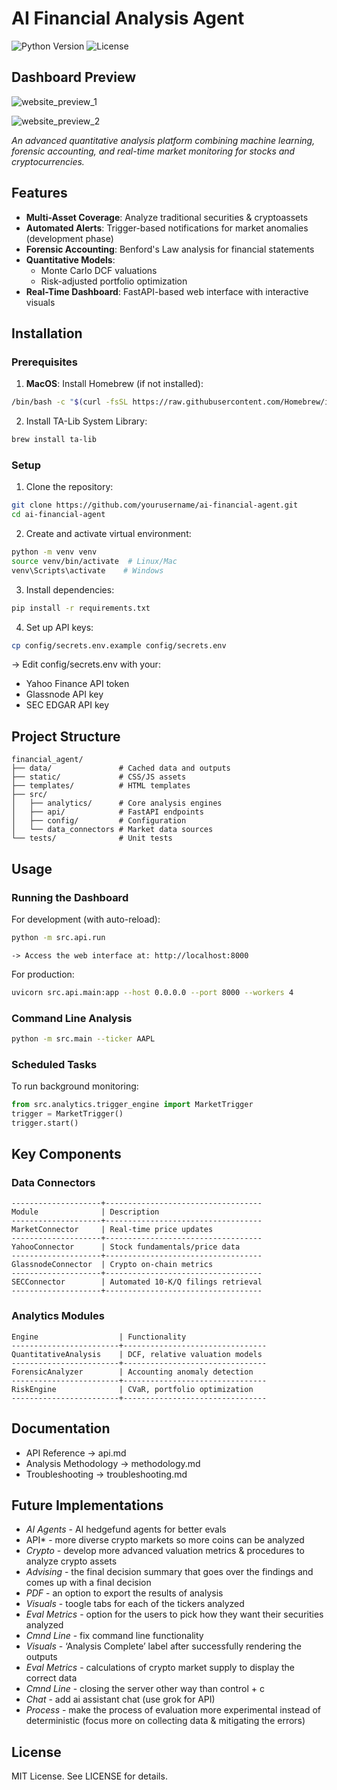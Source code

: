 # AI Financial Analysis Agent

![Python Version](https://img.shields.io/badge/python-3.12%2B-blue)
![License](https://img.shields.io/badge/license-MIT-green)

## Dashboard Preview

![website_preview_1](https://github.com/user-attachments/assets/469ed3bf-ede8-4ac6-a928-27d654389a5d)

![website_preview_2](https://github.com/user-attachments/assets/ebf79b0c-6e65-4fd5-95a1-e92082726a55)

*An advanced quantitative analysis platform combining machine learning, forensic accounting, and real-time market monitoring for stocks and cryptocurrencies.*

## Features

- **Multi-Asset Coverage**: Analyze traditional securities & cryptoassets
- **Automated Alerts**: Trigger-based notifications for market anomalies (development phase)
- **Forensic Accounting**: Benford's Law analysis for financial statements
- **Quantitative Models**: 
  - Monte Carlo DCF valuations
  - Risk-adjusted portfolio optimization
- **Real-Time Dashboard**: FastAPI-based web interface with interactive visuals

## Installation

### Prerequisites

1. **MacOS**: Install Homebrew (if not installed):
```bash
/bin/bash -c "$(curl -fsSL https://raw.githubusercontent.com/Homebrew/install/HEAD/install.sh)"
```

2. Install TA-Lib System Library:
```bash 
brew install ta-lib
```

### Setup

1. Clone the repository:
```bash
git clone https://github.com/yourusername/ai-financial-agent.git
cd ai-financial-agent
```

2. Create and activate virtual environment:
```bash
python -m venv venv
source venv/bin/activate  # Linux/Mac
venv\Scripts\activate    # Windows
```
3. Install dependencies:
```bash
pip install -r requirements.txt
```

4. Set up API keys:
```bash
cp config/secrets.env.example config/secrets.env
```
  -> Edit config/secrets.env with your:
  - Yahoo Finance API token
  - Glassnode API key
  - SEC EDGAR API key

## Project Structure

```code
financial_agent/
├── data/               # Cached data and outputs
├── static/             # CSS/JS assets
├── templates/          # HTML templates
├── src/
│   ├── analytics/      # Core analysis engines
│   ├── api/            # FastAPI endpoints
│   ├── config/         # Configuration
│   └── data_connectors # Market data sources
└── tests/              # Unit tests
```
    
## Usage
    
### Running the Dashboard

For development (with auto-reload):
```bash
python -m src.api.run
```
    -> Access the web interface at: http://localhost:8000

For production:
```bash
uvicorn src.api.main:app --host 0.0.0.0 --port 8000 --workers 4
```

### Command Line Analysis
```bash
python -m src.main --ticker AAPL
```

### Scheduled Tasks
To run background monitoring:
```python
from src.analytics.trigger_engine import MarketTrigger
trigger = MarketTrigger()
trigger.start()
```

## Key Components

### Data Connectors
```
--------------------+-----------------------------------
Module              | Description
--------------------+-----------------------------------
MarketConnector     | Real-time price updates
--------------------+-----------------------------------
YahooConnector      | Stock fundamentals/price data
--------------------+-----------------------------------
GlassnodeConnector  | Crypto on-chain metrics
--------------------+-----------------------------------
SECConnector        | Automated 10-K/Q filings retrieval
--------------------+-----------------------------------
```

### Analytics Modules
```
Engine                  | Functionality
------------------------+--------------------------------
QuantitativeAnalysis    | DCF, relative valuation models
------------------------+--------------------------------
ForensicAnalyzer        | Accounting anomaly detection
------------------------+--------------------------------
RiskEngine              | CVaR, portfolio optimization
------------------------+--------------------------------
```

## Documentation

- API Reference          -> api.md
- Analysis Methodology   -> methodology.md
- Troubleshooting        -> troubleshooting.md


## Future Implementations

- *AI Agents* - AI hedgefund agents for better evals
- API* - more diverse crypto markets so more coins can be analyzed
- *Crypto* - develop more advanced valuation metrics & procedures to analyze crypto assets
- *Advising* - the final decision summary that goes over the findings and comes up with a final decision
- *PDF* - an option to export the results of analysis
- *Visuals* - toogle tabs for each of the tickers analyzed
- *Eval Metrics* - option for the users to pick how they want their securities analyzed
- *Cmnd Line* - fix command line functionality
- *Visuals* - ‘Analysis Complete’ label after successfully rendering the outputs
- *Eval Metrics* - calculations of crypto market supply to display the correct data
- *Cmnd Line* - closing the server other way than control + c
- *Chat* - add ai assistant chat (use grok for API)
- *Process* - make the process of evaluation more experimental instead of deterministic (focus more on collecting data & mitigating the errors)


## License
MIT License. See LICENSE for details.

